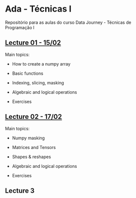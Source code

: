 # Ada - Técnicas I

Repositório para as aulas do curso Data Journey - Técnicas de Programação I

## [Lecture 01 - 15/02](https://github.com/mdrs-thiago/ada-tecnicas1/blob/main/Ada%20-%20Técnicas%20I%20-%20Aula%2001.ipynb) 

Main topics:

- How to create a numpy array 

- Basic functions

- Indexing, slicing, masking 

- Algebraic and logical operations

- Exercises

## [Lecture 02 - 17/02](https://github.com/mdrs-thiago/ada-tecnicas1/blob/main/Ada%20-%20Técnicas%20I%20-%20Aula%2002.ipynb) 

Main topics:

- Numpy masking

- Matrices and Tensors

- Shapes & reshapes

- Algebraic and logical operations

- Exercises

## Lecture 3
